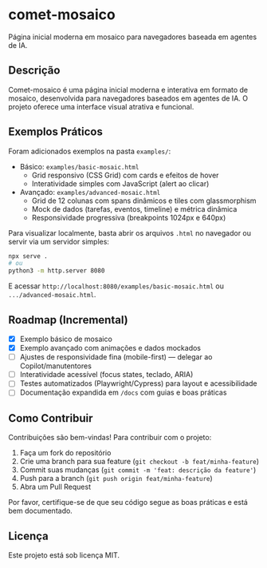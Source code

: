 # comet-mosaico

Página inicial moderna em mosaico para navegadores baseada em agentes de IA.

## Descrição

Comet-mosaico é uma página inicial moderna e interativa em formato de mosaico, desenvolvida para navegadores baseados em agentes de IA. O projeto oferece uma interface visual atrativa e funcional.

## Exemplos Práticos

Foram adicionados exemplos na pasta `examples/`:

- Básico: `examples/basic-mosaic.html`
  - Grid responsivo (CSS Grid) com cards e efeitos de hover
  - Interatividade simples com JavaScript (alert ao clicar)
- Avançado: `examples/advanced-mosaic.html`
  - Grid de 12 colunas com spans dinâmicos e tiles com glassmorphism
  - Mock de dados (tarefas, eventos, timeline) e métrica dinâmica
  - Responsividade progressiva (breakpoints 1024px e 640px)

Para visualizar localmente, basta abrir os arquivos `.html` no navegador ou servir via um servidor simples:

```bash
npx serve .
# ou
python3 -m http.server 8080
```

E acessar `http://localhost:8080/examples/basic-mosaic.html` ou `.../advanced-mosaic.html`.

## Roadmap (Incremental)

- [x] Exemplo básico de mosaico
- [x] Exemplo avançado com animações e dados mockados
- [ ] Ajustes de responsividade fina (mobile-first) — delegar ao Copilot/manutentores
- [ ] Interatividade acessível (focus states, teclado, ARIA)
- [ ] Testes automatizados (Playwright/Cypress) para layout e acessibilidade
- [ ] Documentação expandida em `/docs` com guias e boas práticas

## Como Contribuir

Contribuições são bem-vindas! Para contribuir com o projeto:

1. Faça um fork do repositório
2. Crie uma branch para sua feature (`git checkout -b feat/minha-feature`)
3. Commit suas mudanças (`git commit -m 'feat: descrição da feature'`)
4. Push para a branch (`git push origin feat/minha-feature`)
5. Abra um Pull Request

Por favor, certifique-se de que seu código segue as boas práticas e está bem documentado.

## Licença

Este projeto está sob licença MIT.
